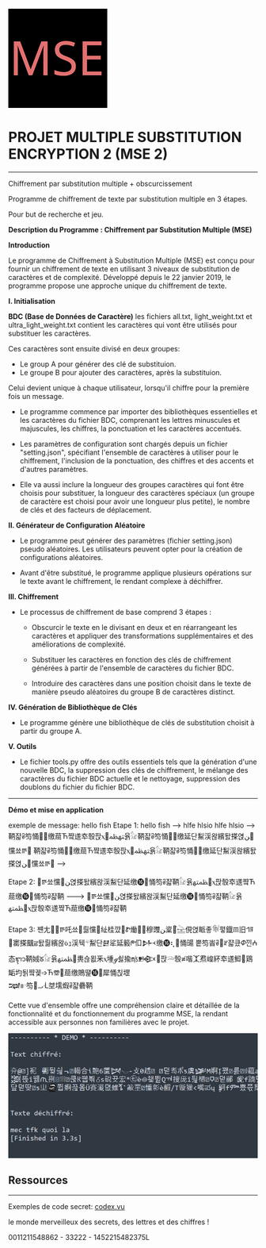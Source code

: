 
![logo](exemple/logo.png)


# PROJET MULTIPLE SUBSTITUTION ENCRYPTION 2 (MSE 2)
-------------------------------------

Chiffrement par substitution multiple + obscurcissement

Programme de chiffrement de texte par substitution multiple en 3 étapes.

Pour but de recherche et jeu.

**Description du Programme : Chiffrement par Substitution Multiple (MSE)**



**Introduction**

Le programme de Chiffrement à Substitution Multiple (MSE) est conçu pour fournir un chiffrement de texte en utilisant 3 niveaux de substitution de caractères et de complexité. Développé depuis le 22 janvier 2019, le programme propose une approche unique du chiffrement de texte.


**I. Initialisation**


**BDC (Base de Données de Caractère)**
les fichiers all.txt, light_weight.txt et ultra_light_weight.txt contient les caractères qui vont être utilisés pour substituer les caractères.

Ces caractères sont ensuite divisé en deux groupes:
  - Le group A pour générer des clé de substituion.
  - Le groupe B pour ajouter des caractères, après la substituion.

Celui devient unique à chaque utilisateur, lorsqu'il chiffre pour la première fois un message.


- Le programme commence par importer des bibliothèques essentielles et les caractères du fichier BDC, comprenant les lettres minuscules et majuscules, les chiffres, la ponctuation et les caractères accentués.

- Les paramètres de configuration sont chargés depuis un fichier "setting.json", spécifiant l'ensemble de caractères à utiliser pour le chiffrement, l'inclusion de la ponctuation, des chiffres et des accents et d'autres paramètres.

- Elle va aussi inclure la longueur des groupes caractères qui font être choisis pour substituer, la longueur des caractères spéciaux (un groupe de caractère est choisi pour avoir une longueur plus petite), le nombre de clés et des facteurs de déplacement.



**II. Générateur de Configuration Aléatoire**

- Le programme peut générer des paramètres (fichier setting.json) pseudo aléatoires. Les utilisateurs peuvent opter pour la création de configurations aléatoires.

- Avant d'être substitué, le programme applique plusieurs opérations sur le texte avant le chiffrement, le rendant complexe à déchiffrer.



**III. Chiffrement**

- Le processus de chiffrement de base comprend 3 étapes :

  - Obscurcir le texte en le divisant en deux et en réarrangeant les caractères et appliquer des transformations supplémentaires et des améliorations de complexité.

  - Substituer les caractères en fonction des clés de chiffrement générées à partir de l'ensemble de caractères du fichier BDC.

  - Introduire des caractères dans une position choisit dans le texte de manière pseudo aléatoires du groupe B de caractères distinct.



**IV. Génération de Bibliothèque de Clés**

- Le programme génère une bibliothèque de clés de substitution choisit à partir du groupe A.



**V. Outils**

- Le fichier tools.py offre des outils essentiels tels que la génération d'une nouvelle BDC, la suppression des clés de chiffrement, le mélange des caractères du fichier BDC actuelle et le nettoyage, suppression des doublons du fichier du fichier BDC.


------------------------------------------------------------


**Démo et mise en application**

exemple de message: hello fish
Etape 1:
hello fish --> hlfe hlsio
hlfe hlsio --> 鞆쟓𑃙笉悀⓰缴䓛Ћ쨬䢭䘚彀팑ⲭ኱ﳤﴻ윩𓃠鞆쟓𑃙笉悀⓰缴延단䱘渓왆繽돬搽엱ﻦ๥戃쑈ꯒ
鞆쟓𑃙笉悀⓰缴䓛Ћ쨬䢭䘚彀팑ⲭ኱ﳤﴻ윩𓃠鞆쟓𑃙笉悀⓰缴延단䱘渓왆繽돬搽엱ﻦ๥戃쑈ꯒ --> 


Etape 2:
ꯒ쑈戃๥ﻦ엱搽돬繽왆渓䱘단延缴⓰悀笉𑃙쟓鞆𓃠윩ﴻﳤ኱ⲭ팑彀䘚䢭쨬Ћ䓛缴⓰悀笉𑃙쟓鞆 ---> ꯒ쑈戃๥ﻦ엱搽돬繽왆渓䱘단延缴⓰悀笉𑃙쟓鞆𓃠윩ﴻﳤ኱ⲭ팑彀䘚䢭쨬Ћ䓛缴⓰悀笉𑃙쟓鞆


Etape 3:
쨴⼪񕽖ꯒ吒쑈뤎戃𐿿䊼桂꺘Ꮡ㷲𒏷๥穆䝄ﻦ楶֙𓉎俔엱眽좋𓇘폏鐡𝌠旧𐤩ꁹ񨺵寚搽䬕ਛ돬뤎繽왆ꪉｭ渓뒉𓍬䱘단𒇜㸺延䉨ᖘ㐰𒉄缴⓰⢆悀䑗
뿥笉峕𑃙힨ꇔ쟓큤𝛷낀ⵄ态ᬈ鞆娀ᘜ𓃠윩ﴻﳤ኱軣슎묎⾤ⲭ堹ℊ쇯揄㎧𒁛𒏆팑𓆺彀≉喈⯰焄崲紑䘚䢭鮣🤽鶏缿圴됡쨬궻➩Ћ𖠆🎠䓛缴鵙땙⓰犀悀칝堽       
𒉉။𓎆笉෇᎕ᒸ㘶壖煆𑃙쟓礨鞆


Cette vue d'ensemble offre une compréhension claire et détaillée de la fonctionnalité et du fonctionnement du programme MSE, la rendant accessible aux personnes non familières avec le projet.


![image du projet](exemple/captur_demo.PNG)



## Ressources
-------------------------------------------------------------------

Exemples de code secret: [codex.vu](https://bit.ly/theclawsofgod)

le monde merveilleux des secrets, des lettres et des chiffres !


0011211548862 - 33222 - 1452215482375L


